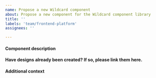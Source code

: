 ```yaml
---
name: Propose a new Wildcard component
about: Propose a new component for the Wildcard component library
title: ''
labels: 'team/frontend-platform'
assignees: ''

---
```


#### Component description
<!--
Summarize how this component is suitable for Wildcard:
- Where will this component be used?
- Are we currently using some variant of this component in the codebase?
-->

#### Have designs already been created? If so, please link them here.
<!-- Link to Figma file or design document -->

#### Additional context
<!-- Add any other context or other information you'd like to include. -->
